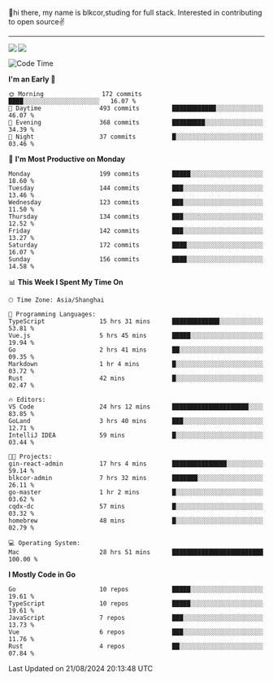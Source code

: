 👋hi there, my name is blkcor,studing for full stack.
Interested in contributing to open source✌️

<hr/>

![](https://github-readme-stats.vercel.app/api?username=blkcor)
<a href="https://github.com/blkcor/github-readme-stats">
    <img align="left" src="https://github-readme-stats.vercel.app/api/top-langs/?username=blkcor&hide=jupyter%20notebook,shaderlab,tex,c%23&langs_count=9" />
</a>


<!--START_SECTION:waka-->
![Code Time](http://img.shields.io/badge/Code%20Time-1%2C283%20hrs%2040%20mins-blue)

**I'm an Early 🐤** 

```text
🌞 Morning                172 commits         ████░░░░░░░░░░░░░░░░░░░░░   16.07 % 
🌆 Daytime                493 commits         ████████████░░░░░░░░░░░░░   46.07 % 
🌃 Evening                368 commits         █████████░░░░░░░░░░░░░░░░   34.39 % 
🌙 Night                  37 commits          █░░░░░░░░░░░░░░░░░░░░░░░░   03.46 % 
```
📅 **I'm Most Productive on Monday** 

```text
Monday                   199 commits         █████░░░░░░░░░░░░░░░░░░░░   18.60 % 
Tuesday                  144 commits         ███░░░░░░░░░░░░░░░░░░░░░░   13.46 % 
Wednesday                123 commits         ███░░░░░░░░░░░░░░░░░░░░░░   11.50 % 
Thursday                 134 commits         ███░░░░░░░░░░░░░░░░░░░░░░   12.52 % 
Friday                   142 commits         ███░░░░░░░░░░░░░░░░░░░░░░   13.27 % 
Saturday                 172 commits         ████░░░░░░░░░░░░░░░░░░░░░   16.07 % 
Sunday                   156 commits         ████░░░░░░░░░░░░░░░░░░░░░   14.58 % 
```


📊 **This Week I Spent My Time On** 

```text
🕑︎ Time Zone: Asia/Shanghai

💬 Programming Languages: 
TypeScript               15 hrs 31 mins      █████████████░░░░░░░░░░░░   53.81 % 
Vue.js                   5 hrs 45 mins       █████░░░░░░░░░░░░░░░░░░░░   19.94 % 
Go                       2 hrs 41 mins       ██░░░░░░░░░░░░░░░░░░░░░░░   09.35 % 
Markdown                 1 hr 4 mins         █░░░░░░░░░░░░░░░░░░░░░░░░   03.72 % 
Rust                     42 mins             █░░░░░░░░░░░░░░░░░░░░░░░░   02.47 % 

🔥 Editors: 
VS Code                  24 hrs 12 mins      █████████████████████░░░░   83.85 % 
GoLand                   3 hrs 40 mins       ███░░░░░░░░░░░░░░░░░░░░░░   12.71 % 
IntelliJ IDEA            59 mins             █░░░░░░░░░░░░░░░░░░░░░░░░   03.44 % 

🐱‍💻 Projects: 
gin-react-admin          17 hrs 4 mins       ███████████████░░░░░░░░░░   59.14 % 
blkcor-admin             7 hrs 32 mins       ███████░░░░░░░░░░░░░░░░░░   26.11 % 
go-master                1 hr 2 mins         █░░░░░░░░░░░░░░░░░░░░░░░░   03.62 % 
cqdx-dc                  57 mins             █░░░░░░░░░░░░░░░░░░░░░░░░   03.32 % 
homebrew                 48 mins             █░░░░░░░░░░░░░░░░░░░░░░░░   02.79 % 

💻 Operating System: 
Mac                      28 hrs 51 mins      █████████████████████████   100.00 % 
```

**I Mostly Code in Go** 

```text
Go                       10 repos            █████░░░░░░░░░░░░░░░░░░░░   19.61 % 
TypeScript               10 repos            █████░░░░░░░░░░░░░░░░░░░░   19.61 % 
JavaScript               7 repos             ███░░░░░░░░░░░░░░░░░░░░░░   13.73 % 
Vue                      6 repos             ███░░░░░░░░░░░░░░░░░░░░░░   11.76 % 
Rust                     4 repos             ██░░░░░░░░░░░░░░░░░░░░░░░   07.84 % 
```




 Last Updated on 21/08/2024 20:13:48 UTC
<!--END_SECTION:waka-->


